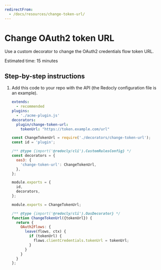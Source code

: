 ```yaml
---
redirectFrom:
  - /docs/resources/change-token-url/
---
```


# Change OAuth2 token URL

Use a custom decorator to change the OAuth2 credentials flow token URL.

Estimated time: 15 minutes

## Step-by-step instructions

1. Add this code to your repo with the API (the Redocly configuration file is an example).
    ```yaml redocly.yaml
    extends:
      - recommended
    plugins:
      - './acme-plugin.js'
    decorators:
      plugin/change-token-url:
        tokenUrl: "https://token.example.com/url"
    ```

    ```js acme-plugin.js
    const ChangeTokenUrl = require('./decorators/change-token-url');
    const id = 'plugin';

    /** @type {import('@redocly/cli').CustomRulesConfig} */
    const decorators = {
      oas3: {
        'change-token-url': ChangeTokenUrl,
      },
    };

    module.exports = {
      id,
      decorators,
    };
    ```

    ```js decorators/change-token-url.js
    module.exports = ChangeTokenUrl;

    /** @type {import('@redocly/cli').OasDecorator} */
    function ChangeTokenUrl({tokenUrl}) {
      return {
        OAuth2Flows: {
          leave(flows, ctx) {
            if (tokenUrl) {
              flows.clientCredentials.tokenUrl = tokenUrl;
            }
          }
        }
      }
    };
    ```
